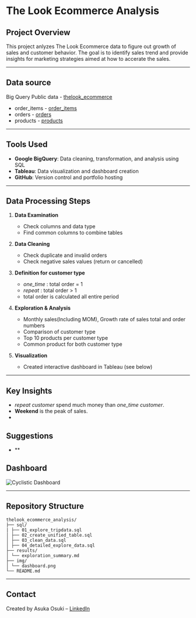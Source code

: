# The Look Ecommerce Analysis

## Project Overview
This project anlyzes The Look Ecommerce data to figure out growth of sales and customer behavior. 
The goal is to identify sales trend and provide insights for marketing strategies aimed at how to accerate the sales.

---

## Data source  
Big Query Public data - [thelook_ecommerce](bigquery-public-data.thelook_ecommerce)
- order_items - [order_items](bigquery-public-data.thelook_ecommerce.order_items)
- orders - [orders](bigquery-public-data.thelook_ecommerce.orders)
- products - [products](bigquery-public-data.thelook_ecommerce.products)

---

##  Tools Used
- **Google BigQuery**: Data cleaning, transformation, and analysis using SQL
- **Tableau**: Data visualization and dashboard creation
- **GitHub**: Version control and portfolio hosting

---

##  Data Processing Steps
1. **Data Examination**  
   - Check columns and data type  
   - Find common columns to combine tables

2. **Data Cleaning**  
   - Check duplicate and invalid orders
   - Check negative sales values (return or cancelled)

3. **Definition for customer type**
   - *one_time* : total order = 1
   - *repeat* : total order > 1
   - total order is calculated all entire period

3. **Exploration & Analysis**  
   - Monthly sales(Including MOM), Growth rate of sales total and order numbers
   - Comparison of customer type  
   - Top 10 products per customer type
   - Common product for both customer type

4. **Visualization**  
   - Created interactive dashboard in Tableau (see below)

---

##  Key Insights
- *repeat customer* spend much money than *one_time customer*.
- **Weekend** is the peak of sales.
- 
## Suggestions
- **


##  Dashboard
![Cyclistic Dashboard](img/img_dashboard.png)

--- 

##  Repository Structure
```
thelook_ecommerce_analysis/
├── sql/
| ├── 01_explore_tripdata.sql
│ ├── 02_create_unified_table.sql
│ ├── 03_clean_data.sql
│ ├── 04_detailed_explore_data.sql
├── results/
│ └── exploration_summary.md
├── img/
│ └── dashboard.png
└── README.md
```
---

##  Contact
Created by Asuka Osuki – [LinkedIn](www.linkedin.com/in/asuka-osuki-24958b32b) 

